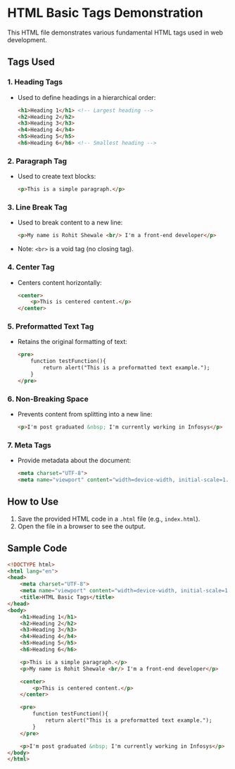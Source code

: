 # HTML Basic Tags Demonstration

This HTML file demonstrates various fundamental HTML tags used in web development.

## Tags Used

### 1. **Heading Tags**
   - Used to define headings in a hierarchical order:
     ```html
     <h1>Heading 1</h1> <!-- Largest heading -->
     <h2>Heading 2</h2>
     <h3>Heading 3</h3>
     <h4>Heading 4</h4>
     <h5>Heading 5</h5>
     <h6>Heading 6</h6> <!-- Smallest heading -->
     ```

### 2. **Paragraph Tag**
   - Used to create text blocks:
     ```html
     <p>This is a simple paragraph.</p>
     ```

### 3. **Line Break Tag**
   - Used to break content to a new line:
     ```html
     <p>My name is Rohit Shewale <br/> I'm a front-end developer</p>
     ```
   - Note: `<br>` is a void tag (no closing tag).

### 4. **Center Tag**
   - Centers content horizontally:
     ```html
     <center>
         <p>This is centered content.</p>
     </center>
     ```

### 5. **Preformatted Text Tag**
   - Retains the original formatting of text:
     ```html
     <pre>
         function testFunction(){
             return alert("This is a preformatted text example.");
         }
     </pre>
     ```

### 6. **Non-Breaking Space**
   - Prevents content from splitting into a new line:
     ```html
     <p>I'm post graduated &nbsp; I'm currently working in Infosys</p>
     ```

### 7. **Meta Tags**
   - Provide metadata about the document:
     ```html
     <meta charset="UTF-8">
     <meta name="viewport" content="width=device-width, initial-scale=1.0">
     ```

## How to Use
1. Save the provided HTML code in a `.html` file (e.g., `index.html`).
2. Open the file in a browser to see the output.

## Sample Code
```html
<!DOCTYPE html>
<html lang="en">
<head>
    <meta charset="UTF-8">
    <meta name="viewport" content="width=device-width, initial-scale=1.0">
    <title>HTML Basic Tags</title>
</head>
<body>
    <h1>Heading 1</h1>
    <h2>Heading 2</h2>
    <h3>Heading 3</h3>
    <h4>Heading 4</h4>
    <h5>Heading 5</h5>
    <h6>Heading 6</h6>

    <p>This is a simple paragraph.</p>
    <p>My name is Rohit Shewale <br/> I'm a front-end developer</p>

    <center>
        <p>This is centered content.</p>
    </center>

    <pre>
        function testFunction(){
            return alert("This is a preformatted text example.");
        }
    </pre>

    <p>I'm post graduated &nbsp; I'm currently working in Infosys</p>
</body>
</html>
